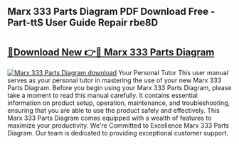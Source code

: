 ## Marx 333 Parts Diagram PDF Download Free - Part-ttS User Guide Repair rbe8D

# <h2><a href="http://dft478h.blite.top/?on=Marx+333+Parts+Diagram">🔗Download New 👉🔴 Marx 333 Parts Diagram</a></h2>

[![Marx 333 Parts Diagram download](https://i.imgur.com/lujVjoI.png)](http://dft478h.blite.top/?on=Marx+333+Parts+Diagram)
Your Personal Tutor This user manual serves as your personal tutor in mastering the use of your new Marx 333 Parts Diagram. Before you begin using your Marx 333 Parts Diagram, please take a moment to read this manual carefully. It contains essential information on product setup, operation, maintenance, and troubleshooting, ensuring that you are able to use the product safely and effectively. This Marx 333 Parts Diagram comes equipped with a wealth of features to maximize your productivity. We're Committed to Excellence Marx 333 Parts Diagram. Our team is dedicated to providing exceptional customer support.
